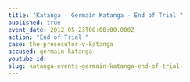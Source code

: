 ```yaml
---
title: "Katanga - Germain Katanga - End of Trial "
published: true
event_date: 2012-05-23T00:00:00.000Z
action: "End of Trial "
case: the-prosecutor-v-katanga
accused: germain-katanga
youtube_id:
slug: katanga-events-germain-katanga-end-of-trial-
---
```


